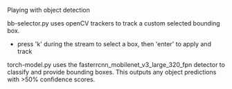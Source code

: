 Playing with object detection

bb-selector.py uses openCV trackers to track a custom selected bounding box.
 - press 'k' during the stream to select a box, then 'enter' to apply and track

torch-model.py uses the fasterrcnn_mobilenet_v3_large_320_fpn detector to classify and provide bounding boxes. This outputs any object predictions with >50% confidence scores.
